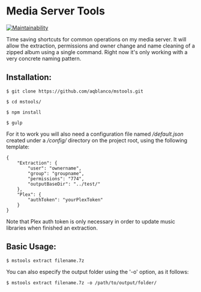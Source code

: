 # Media Server Tools
[![Maintainability](https://api.codeclimate.com/v1/badges/f8bebf9e190c45c29451/maintainability)](https://codeclimate.com/github/aqblanco/mstools/maintainability)

Time saving shortcuts for common operations on my media server. It will allow the extraction, permissions and owner change and name cleaning of a zipped album using a single command. Right now it's only working with a very concrete naming pattern.

## Installation:
`$ git clone https://github.com/aqblanco/mstools.git`

`$ cd mstools/`

`$ npm install`

`$ gulp`

For it to work you will also need a configuration file named */default.json* created under a */config/* directory on the project root, using the following template:

```
{
    "Extraction": {
        "user": "ownername",
        "group": "groupname",
        "permissions": "774",
        "outputBaseDir": "../test/"
    },
    "Plex": {
        "authToken": "yourPlexToken"
    }
}
```
Note that Plex auth token is only necessary in order to update music libraries when finished an extraction.

## Basic Usage:

`$ mstools extract filename.7z`

You can also especify the output folder using the '-o' option, as it follows:

`$ mstools extract filename.7z -o /path/to/output/folder/`
